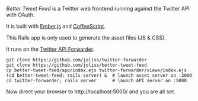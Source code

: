 *Better Tweet Feed* is a Twitter web frontend running against the Twitter API
with OAuth.

It is built with [Ember.js](http://emberjs.com/) and
[CoffeeScript](http://coffeescript.org/).

This Rails app is only used to generate the asset files (JS & CSS).

It runs on the [Twitter API
Forwarder](https://github.com/joliss/twitter-forwarder).

```
git clone https://github.com/joliss/twitter-forwarder
git clone https://github.com/joliss/better-tweet-feed
cp better-tweet-feed/app/index.ejs twitter-forwarder/views/index.ejs
(cd better-tweet-feed; rails server) &  # launch asset server on :3000
cd twitter-forwarder; rails server      # launch API server on :5000
```

Now direct your browser to http://localhost:5000/ and you are all set.
